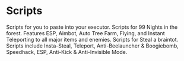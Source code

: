 # Scripts
Scripts for you to paste into your executor. Scripts for 99 Nights in the forest. Features ESP, Aimbot, Auto Tree Farm, Flying, and Instant Teleporting to all major items and enemies. Scripts for Steal a braintot. Scripts include Insta-Steal, Teleport, Anti-Beelauncher &amp; Boogiebomb, Speedhack, ESP, Anti-Kick &amp; Anti-Invisible Mode.

